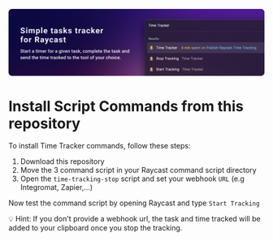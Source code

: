 

![Raycast Time Tracking Banner](https://github.com/HenriChabrand/raycast-time-tracker/blob/main/screenshots/raycast-time-tracker-banner.png?v=1)



# Install Script Commands from this repository
To install Time Tracker commands, follow these steps:
1. Download this repository
2. Move the 3 command script in your Raycast command script directory
3. Open the `time-tracking-stop` script and set your webhook `URL` (e.g Integromat, Zapier,...)

Now test the command script by opening Raycast and type `Start Tracking` 


💡 Hint: If you don't provide a webhook url, the task and time tracked will be added to your clipboard once you stop the tracking.
